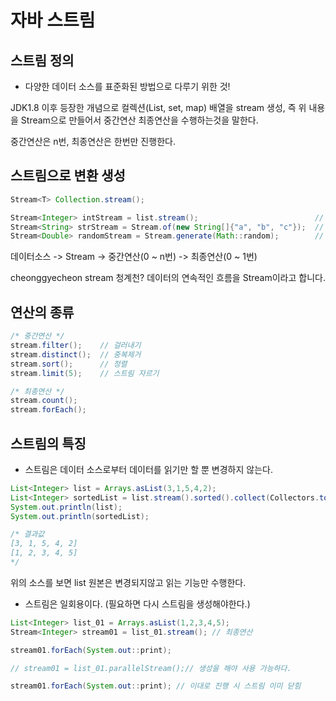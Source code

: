 #  자바 스트림

## 스트림 정의
- 다양한 데이터 소스를 표준화된 방법으로 다루기 위한 것!

JDK1.8 이후 등장한 개념으로 컬렉션(List, set, map) 배열을 stream 생성,
즉 위 내용을 Stream으로 만들어서 중간연산 최종연산을 수행하는것을 말한다.

중간연산은 n번, 최종연산은 한번만 진행한다.

## 스트림으로 변환 생성

```java
Stream<T> Collection.stream();

Stream<Integer> intStream = list.stream();                          // 컬렉션
Stream<String> strStream = Stream.of(new String[]{"a", "b", "c"});  // 배열
Stream<Double> randomStream = Stream.generate(Math::random);        // 람다식
```

데이터소스 -> Stream -> 중간연산(0 ~ n번) -> 최종연산(0 ~ 1번)

cheonggyecheon stream 청계천?
데이터의 연속적인 흐름을 Stream이라고 합니다.

## 연산의 종류
```java
/* 중간연산 */
stream.filter();    // 걸러내기
stream.distinct();  // 중복제거
stream.sort();      // 정렬
stream.limit(5);    // 스트림 자르기

/* 최종연산 */
stream.count();
stream.forEach();
```

## 스트림의 특징
- 스트림은 데이터 소스로부터 데이터를 읽기만 할 뿐 변경하지 않는다.

```java
List<Integer> list = Arrays.asList(3,1,5,4,2);
List<Integer> sortedList = list.stream().sorted().collect(Collectors.toList());
System.out.println(list);
System.out.println(sortedList);

/* 결과값
[3, 1, 5, 4, 2]
[1, 2, 3, 4, 5]
*/
```

위의 소스를 보면 list 원본은 변경되지않고 읽는 기능만 수행한다.

- 스트림은 일회용이다. (필요하면 다시 스트림을 생성해야한다.)

```java
List<Integer> list_01 = Arrays.asList(1,2,3,4,5);
Stream<Integer> stream01 = list_01.stream(); // 최종연산

stream01.forEach(System.out::print);

// stream01 = list_01.parallelStream();// 생성을 해야 사용 가능하다.

stream01.forEach(System.out::print); // 이대로 진행 시 스트림 이미 닫힘
```
